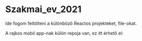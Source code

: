 # Szakmai_ev_2021

Ide fogom feltölteni a különböző Reactos projekteket, file-okat.

A rajkos mobil app-nak külön repoja van, ez itt érhető el:
